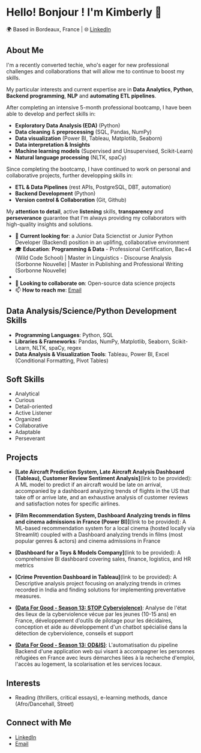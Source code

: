 # Hello! Bonjour ! I'm Kimberly 👋

🌍 Based in Bordeaux, France | 🌐 [LinkedIn](https://www.linkedin.com/in/kimberlynblack/)

## About Me
I'm a recently converted techie, who's eager for new professional challenges and collaborations that will allow me to continue to boost my skills. 

My particular interests and current expertise are in **Data Analytics**, **Python**, **Backend programming**, **NLP** and **automating ETL pipelines**. 

After completing an intensive 5-month professional bootcamp, I have been able to develop and perfect skills in:
- **Exploratory Data Analysis (EDA)** (Python)
- **Data cleaning** & **preprocessing** (SQL, Pandas, NumPy)
- **Data visualization** (Power BI, Tableau, Matplotlib, Seaborn) 
- **Data interpretation & Insights**
- **Machine learning models** (Supervised and Unsupervised, Scikit-Learn)
- **Natural language processing** (NLTK, spaCy)

Since completing the bootcamp, I have continued to work on personal and collaborative projects, further developping skills in: 
- **ETL & Data Pipelines** (rest APIs, PostgreSQL, DBT, automation)
- **Backend Development** (Python)
- **Version control & Collaboration** (Git, Github)

My **attention to detail**, active **listening** skills, **transparency** and **perseverance** guarantee that I'm always providing my collaborators with high-quality insights and solutions.


- 💼 **Current looking for**: a Junior Data Scienctist or Junior Python Developer (Backend) position in an uplifing, collaborative environment
- 🎓 **Education**: **Programming & Data** - Professional Certification, Bac+4 (Wild Code School)  |  Master in Linguistics - Discourse Analysis (Sorbonne Nouvelle)  |  Master in Publishing and Professional Writing (Sorbonne Nouvelle)
-                    
- 🤝 **Looking to collaborate on**: Open-source data science projects
- 📫 **How to reach me**: [Email](mailto:kimberly.n.black@gmail.com)

## Data Analysis/Science/Python Development Skills
- **Programming Languages**: Python, SQL
- **Libraries & Frameworks**: Pandas, NumPy, Matplotlib, Seaborn, Scikit-Learn, NLTK, spaCy, regex
- **Data Analysis & Visualization Tools**: Tableau, Power BI, Excel (Conditional Formatting, Pivot Tables)

## Soft Skills
- Analytical
- Curious
- Detail-oriented
- Active Listener
- Organized
- Collaborative
- Adaptable
- Perseverant

## Projects
- **[Late Aircraft Prediction System, Late Aircraft Analysis Dashboard (Tableau), Customer Review Sentiment Analysis]**(link to be provided): A ML model to predict if an aircraft would be late on arrival, accompanied by a dashboard analyzing trends of flights in the US that take off or arrive late, and an exhaustive analysis of customer reviews and satisfaction notes for specific airlines.
  
- **[Film Recommendation System, Dashboard Analyzing trends in films and cinema admissions in France (Power BI)]**(link to be provided): A ML-based recommendation system for a local cinema (hosted locally via Streamlit) coupled with a Dashboard analyzing trends in films (most popular genres & actors) and cinema admissions in France
  
- **[Dashboard for a Toys & Models Company]**(link to be provided): A comprehensive BI dashboard covering sales, finance, logistics, and HR metrics
- **[Crime Prevention Dashboard in Tableau]**(link to be provided): A Descriptive analysis project focusing on analyzing trends in crimes recorded in India and finding solutions for implementing preventative measures.
- **[(Data For Good - Season 13: STOP Cyberviolence)](https://github.com/dataforgoodfr/13_stop_cyberviolence)**: Analyse de l'état des lieux de la cyberviolence vécue par les jeunes (10-15 ans) en France, développement d'outils de pilotage pour les décidaires, conception et aide au développement d'un chatbot spécialisé dans la détection de cyberviolence, conseils et support
- **[(Data For Good - Season 13: OD&IS)](https://github.com/dataforgoodfr/13_odis)**: L'automatisation du pipeline Backend d'une application web qui visant à accompagner les personnes réfugiées en France avec leurs démarches liées à la recherche d'emploi, l'accès au logement, la scolarisation et les services locaux.


## Interests
- Reading (thrillers, critical essays), e-learning methods, dance (Afro/Dancehall, Street)

## Connect with Me
- [LinkedIn](https://www.linkedin.com/in/kimberlynblack/)
- [Email](mailto:kimberly.n.black@gmail.com)
